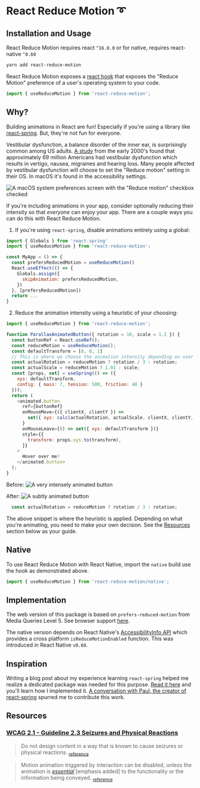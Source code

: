 # React Reduce Motion ➰

## Installation and Usage
React Reduce Motion requires react `^16.8.0` or for native, requires react-native `^0.60`

```sh
yarn add react-reduce-motion
```

React Reduce Motion exposes a [react hook](https://reactjs.org/docs/hooks-intro.html) that exposes the "Reduce Motion" preference of a user's operating system to your code.

```js
import { useReduceMotion } from 'react-reduce-motion';
```

## Why?

Building animations in React are fun! Especially if you're using a library like [react-spring](https://react-spring.io). But, they're not fun for everyone. 

Vestibular dysfunction, a balance disorder of the inner ear, is surprisingly common among US adults. [A study](https://www.ncbi.nlm.nih.gov/pubmed/19468085) from the early 2000's found that approximately 69 million Americans had vestibular dysfunction which results in vertigo, nausea, migraines and hearing loss. Many people affected by vestibular dysfunction will choose to set the "Reduce motion" setting in their OS. In macOS it's found in the accessibility settings.

![A macOS system preferences screen with the "Reduce motion" checkbox checked](https://lukeherrington.com/static/56a2a145993311eb80344c1b9845f23f/884f2/reduce-motion-macos.png)

If you're including animations in your app, consider optionally reducing their intensity so that _everyone_ can enjoy your app. There are a couple ways you can do this with React Reduce Motion.

1. If you're using `react-spring`, disable animations entirely using a global:

```js
import { Globals } from 'react-spring'
import { useReduceMotion } from 'react-reduce-motion';

const MyApp = () => {
  const prefersReducedMotion = useReduceMotion()
  React.useEffect(() => {
    Globals.assign({
      skipAnimation: prefersReducedMotion,
    })
  }, [prefersReducedMotion])
  return ...
}
```

2. Reduce the animation intensity using a heuristic of your choosing:

```js
import { useReduceMotion } from 'react-reduce-motion';

function ParallaxAnimatedButton({ rotation = 10, scale = 1.2 }) {
  const buttonRef = React.useRef();
  const reduceMotion = useReduceMotion();
  const defaultTransform = [0, 0, 1]
  // This is where we choose the animation intensity depending on user preference.
  const actualRotation = reduceMotion ? rotation / 3 : rotation;
  const actualScale = reduceMotion ? 1.01 : scale;
  const [props, set] = useSpring(() => ({
    xys: defaultTransform,
    config: { mass: 7, tension: 500, friction: 40 }
  }));
  return (
    <animated.button
      ref={buttonRef}
      onMouseMove={({ clientX, clientY }) =>
        set({ xys: calc(actualRotation, actualScale, clientX, clientY, buttonRef.current) })
      }
      onMouseLeave={() => set({ xys: defaultTransform })}
      style={{
        transform: props.xys.to(transform),
      }}
    >
      Hover over me!
    </animated.button>
  );
}
```

Before:
![A very intensely animated button](https://user-images.githubusercontent.com/1127238/66233346-fa988980-e69f-11e9-89af-e7db47549293.gif)

After:
![A subtly animated button](https://user-images.githubusercontent.com/1127238/66233366-071ce200-e6a0-11e9-87f6-42b850e18a6e.gif)

```js
  const actualRotation = reduceMotion ? rotation / 3 : rotation;
```

The above snippet is where the heuristic is applied. Depending on what you're animating, you need to make your own decision. See the [Resources](#Resources) section below as your guide.

## Native

To use React Reduce Motion with React Native, import the `native` build use the hook as demonstrated above.

```js
import { useReduceMotion } from 'react-reduce-motion/native';
```

## Implementation

The web version of this package is based on `prefers-reduced-motion` from Media Queries Level 5. See browser support [here](https://caniuse.com/#feat=prefers-reduced-motion).

The native version depends on React Native's [AccessibilityInfo API](https://facebook.github.io/react-native/docs/accessibilityinfo) which provides a cross platform `isReduceMotionEnabled` function. This was introduced in React Native `v0.60`.

## Inspiration

Writing a blog post about my experience learning `react-spring` helped me realize a dedicated package was needed for this purpose. [Read it here](https://lukeherrington.com/posts/springtime-in-react-town/) and you'll learn how I implemented it. [A conversation with Paul, the creator of react-spring](https://github.com/react-spring/react-spring/issues/811) spurred me to contribute this work. 

## Resources

### [WCAG 2.1 - Guideline 2.3 Seizures and Physical Reactions](https://www.w3.org/TR/WCAG21/#seizures-and-physical-reactions)
> Do not design content in a way that is known to cause seizures or physical reactions. <sub>[reference](https://www.w3.org/TR/WCAG21/#seizures-and-physical-reactions)</sub>

> Motion animation triggered by interaction can be disabled, unless the animation is _[essential](https://www.w3.org/TR/WCAG21/#dfn-essential)_ [emphasis added] to the functionality or the information being conveyed. <sub>[reference](https://www.w3.org/TR/WCAG21/#animation-from-interactions)</sub>

